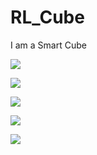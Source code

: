 # RL_Cube
I am a Smart Cube

![](https://i.imgur.com/KxiuFLf.gif)

![](https://i.imgur.com/ZOsFPMW.gif)

![](https://i.imgur.com/GPnr8j6.gif)

![](https://i.imgur.com/Kz1Rt66.gif)

![](https://i.imgur.com/IcjkpO2.gif)

